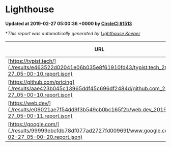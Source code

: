 
# Lighthouse

**Updated at 2019-02-27 05:00:36 +0000 by [CircleCI #1513](https://circleci.com/gh/ItinerisLtd/lighthouse-keeper-example/1513)**

**This report was automatically generated by [Lighthouse Keeper](https://github.com/itinerisltd/lighthouse-keeper)*

| URL | Performance | Accessibility | Best Practices | SEO | PWA | Updated At |
| --- | --- | --- | --- | --- | --- | --- |
| [https://typist.tech/](./results/e463522d02041e06b035e8f61910fd43/typist.tech_2019-02-27_05-00-10.report.json) | 1 |  |  |  |  | 2019-02-27T05:00:10.337Z |
| [https://github.com/pricing](./results/aae423b045c13965ddf45c696df2484d/github.com_2019-02-27_05-00-10.report.json) | 0.8 | 0.89 | 0.93 | 0.9 | 0.58 | 2019-02-27T05:00:10.393Z |
| [https://web.dev/](./results/e09021ae7f54dd9f3b549cb0bc165f2b/web.dev_2019-02-27_05-00-11.report.json) | 0.97 | 0.93 | 0.93 | 0.91 | 1 | 2019-02-27T05:00:11.965Z |
| [https://google.com/](./results/99999ebcfdb78df077ad2727fd00969f/www.google.com_2019-02-27_05-00-20.report.json) | 0.96 | 0.71 | 0.93 | 0.8 | 0.58 | 2019-02-27T05:00:20.819Z |
